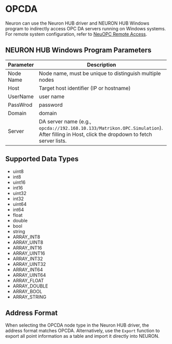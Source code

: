# OPCDA

Neuron can use the Neuron HUB driver and NEURON HUB Windows program to indirectly access OPC DA servers running on Windows systems. For remote system configuration, refer to [NeuOPC Remote Access](../opc-da/remote.md).

## NEURON HUB Windows Program Parameters

| Parameter | Description                                                                                                                               |
| --------- | ----------------------------------------------------------------------------------------------------------------------------------------- |
| Node Name | Node name, must be unique to distinguish multiple nodes                                                                                   |
| Host      | Target host identifier (IP or hostname)                                                                                                   |
| UserName  | user name                                                                                                                                 |
| PassWrod  | password                                                                                                                                  |
| Domain    | domain                                                                                                                                    |
| Server    | DA server name (e.g., `opcda://192.168.10.133/Matrikon.OPC.Simulation`). After filling in Host, click the dropdown to fetch server lists. |

## Supported Data Types

* uint8  
* int8  
* uint16  
* int16  
* uint32  
* int32  
* uint64  
* int64  
* float  
* double  
* bool  
* string  
* ARRAY_INT8     
* ARRAY_UINT8    
* ARRAY_INT16    
* ARRAY_UINT16    
* ARRAY_INT32     
* ARRAY_UINT32   
* ARRAY_INT64     
* ARRAY_UINT64   
* ARRAY_FLOAT       
* ARRAY_DOUBLE    
* ARRAY_BOOL       
* ARRAY_STRING    

## Address Format
When selecting the OPCDA node type in the Neuron HUB driver, the address format matches OPCDA. Alternatively, use the `Export` function to export all point information as a table and import it directly into NEURON.